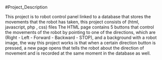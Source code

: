 #Project_Description

This project is to robot control panel linked to a database that stores the movements that the robot has taken, this project consists of (html, javascript, php , css) files The HTML page contains 5 buttons that control the movements of the robot by pointing to one of the directions, which are (Right - Left - Forward - Backward - STOP), and a background with a robot image, the way this project works is that when a certain direction button is pressed, a new page opens that tells the robot about the direction of movement and is recorded at the same moment in the database as well.
